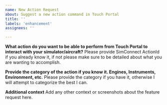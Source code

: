 ```yaml
---
name: New Action Request
about: Suggest a new action command in Touch Portal
title: ''
labels: 'enhancement'
assignees: ''

---
```


**What action do you want to be able to perform from Touch Portal to interact with your simulator/aircraft?**
Please provide SimConnect ActionId if you already know it, if not please make sure to be detailed about what you are wanting to accomplish.

**Provide the category of the action if you know it. Engines, Instruments, Environment, etc.**
Please provide the category if you have it, otherwise I will attempt to categorize the best I can.

**Additional context**
Add any other context or screenshots about the feature request here.
